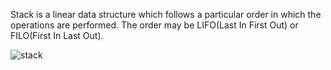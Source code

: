 Stack is a linear data structure which follows a particular order in which the operations are performed. The order may be LIFO(Last In First Out) or FILO(First In Last Out).

![stack](https://user-images.githubusercontent.com/76674591/197583473-f6029552-730b-4f10-8cfc-ac364572a9c3.png)
